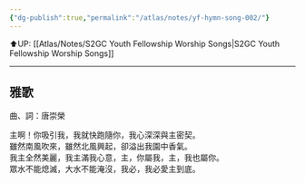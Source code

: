 ```yaml
---
{"dg-publish":true,"permalink":"/atlas/notes/yf-hymn-song-002/"}
---
```


⬆️UP: [[Atlas/Notes/S2GC Youth Fellowship Worship Songs\|S2GC Youth Fellowship Worship Songs]]

---

## 雅歌
曲、詞：唐崇榮

主啊！你吸引我，我就快跑隨你，我心深深與主密契。  
雖然南風吹來，雖然北風興起，卻溢出我園中香氣。  
我主全然美麗，我主滿我心意，主，你屬我，主，我也屬你。  
眾水不能熄滅，大水不能淹沒，我必，我必愛主到底。